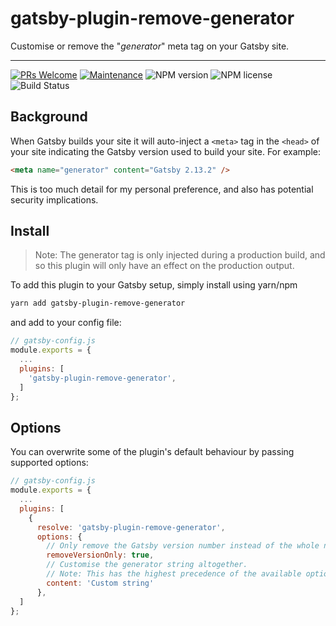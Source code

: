 # gatsby-plugin-remove-generator

Customise or remove the "_generator_" meta tag on your Gatsby site.

---

[![PRs Welcome](https://img.shields.io/badge/PRs-welcome-green.svg?style=flat-square&logo=Github)](http://makeapullrequest.com)
[![Maintenance](https://img.shields.io/badge/Maintained%3F-yes-green.svg?style=flat-square)](https://github.com/tgallacher/gatsby-plugin-remove-generator/graphs/commit-activity)
![NPM version](https://img.shields.io/npm/v/gatsby-plugin-remove-generator.svg?style=flat)
![NPM license](https://img.shields.io/npm/l/gatsby-plugin-remove-generator.svg?style=flat)
![Build Status](https://github.com/tgallacher/gatsby-plugin-remove-generator/workflows/CI-CD/badge.svg)

## Background

When Gatsby builds your site it will auto-inject a `<meta>` tag in the `<head>` of your site indicating the Gatsby version used to build your site. For example:

```html
<meta name="generator" content="Gatsby 2.13.2" />
```

This is too much detail for my personal preference, and also has potential security implications.

## Install

> Note: The generator tag is only injected during a production build, and so this plugin will only have an effect on the production output.

To add this plugin to your Gatsby setup, simply install using yarn/npm

```sh
yarn add gatsby-plugin-remove-generator
```

and add to your config file:

```js
// gatsby-config.js
module.exports = {
  ...
  plugins: [
    'gatsby-plugin-remove-generator',
  ]
};
```

## Options

You can overwrite some of the plugin's default behaviour by passing supported options:

```js
// gatsby-config.js
module.exports = {
  ...
  plugins: [
    {
      resolve: 'gatsby-plugin-remove-generator',
      options: {
        // Only remove the Gatsby version number instead of the whole node
        removeVersionOnly: true,
        // Customise the generator string altogether.
        // Note: This has the highest precedence of the available options.
        content: 'Custom string'
      },
  ]
};
```
